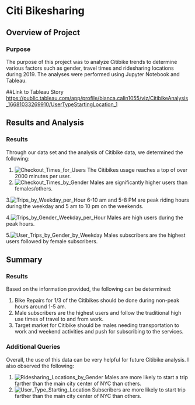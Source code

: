 # Citi Bikesharing
## Overview of Project
### Purpose
The purpose of this project was to analyze Citibike trends to determine various factors such as gender, travel times and ridesharing locations during 2019. The analyses were performed using Jupyter Notebook and Tableau.

##Link to Tableau Story
https://public.tableau.com/app/profile/bianca.calin1055/viz/CitibikeAnalysis_16681033269910/UserTypeStartingLocation_1

## Results and Analysis
### Results
Through our data set and the analysis of Citibike data, we determined the following:
 1. ![Checkout_Times_for_Users](https://user-images.githubusercontent.com/109991916/201749216-9df9d2df-48c2-4adc-a4e7-43b91603b82b.png)
The Citibikes usage reaches a top of over 2000 minutes per user.
2. ![Checkout_Times_by_Gender](https://user-images.githubusercontent.com/109991916/201749577-4b94c07f-7147-4393-aaa2-7e41452416f9.png)
Males are significantly higher users than females/others.

3.![Trips_by_Weekday_per_Hour](https://user-images.githubusercontent.com/109991916/201749884-30a92e38-442a-425d-ae14-6721fffde96d.png)
 6-10 am and 5-8 PM are peak riding hours during the weekday and 5 am to 10 pm on the weekends.
 
4.![Trips_by_Gender_Weekday_per_Hour](https://user-images.githubusercontent.com/109991916/201750121-2a2452cb-f4a9-4309-945e-90a41f14a327.png)
Males are high users during the peak hours.

5.![User_Trips_by_Gender_by_Weekday](https://user-images.githubusercontent.com/109991916/201750285-cadeea8a-d579-4370-9d9a-69cf27805cd8.png)
Males subscribers are the highest users followed by female subscribers.

## Summary
### Results
Based on the information provided, the following can be determined:
1. Bike Repairs for 1/3 of the Citibikes should be done during non-peak hours around 1-5 am.
2. Male subscribers are the highest users and follow the traditional high use times of travel to and from work.
3. Target market for Citibike should be males needing transportation to work and weekend activities and push for subscribing to the services.

### Additional Queries
Overall, the use of this data can be very helpful for future Citibike analysis. I also observed the following:
1. ![Ridesharing_Locations_by_Gender](https://user-images.githubusercontent.com/109991916/201751870-a9589e5f-98be-47b0-a7d2-6a7e9ad35124.png)
Males are more likely to start a trip farther than the main city center of NYC than others.
2. ![User_Type_Starting_Location](https://user-images.githubusercontent.com/109991916/201752113-d3d1d7cd-5c2d-4a43-925b-684b1b2a988a.png)
Subscribers are more likely to start trip farther than the main city center of NYC than others.

